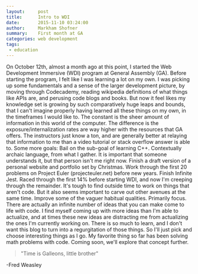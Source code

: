 ```yaml
---
layout:     post
title:      Intro to WDI
date:       2015-11-10 03:24:00
author:     Markham Shofner
summary:    First month at GA
categories: web development
tags:
 - education
---
```


On October 12th, almost a month ago at this point, I started the Web Development Immersive (WDI) program at General Assembly (GA). Before starting the program, I felt like I was learning a lot on my own. I was picking up some fundamentals and a sense of the larger development picture, by moving through Codecademy, reading wikipedia definitions of what things like APIs are, and perusing code blogs and books. But now it feel likes my knowledge set is growing by such comparatively huge leaps and bounds, that I can't imagine properly having learned all these things on my own, in the timeframes I would like to.
The constant is the sheer amount of information in this world of the computer. The difference is the exposure/internalization rates are way higher with the resources that GA offers. The instructors just know a ton, and are generally better at relaying that information to me than a video tutorial or stack overflow answer is able to.
Some more goals:
Bail on the sub-goal of learning C++. Contextually archaic language, from what I gather. It is important that someone understands it, but that person isn't me right now.
Finish a draft version of a personal website and portfolio set by Christmas.
Work through the first 20 problems on Project Euler (projecteuler.net) before new years.
Finish Infinite Jest. Raced through the first 14% before starting WDI, and now I'm creeping through the remainder. It's tough to find outside time to work on things that aren't code. But it also seems important to carve out other avenues at the same time.
Improve some of the vaguer habitual qualities. Primarily focus. There are actually an infinite number of ideas that you can make come to life with code. I find myself coming up with more ideas than I'm able to actualize, and at times these new ideas are distracting me from actualizing the ones I'm currently working on.
There is so much to learn, and I don't want this blog to turn into a regurgitation of those things. So I'll just pick and choose interesting things as I go. My favorite thing so far has been solving math problems with code. Coming soon, we'll explore that concept further.

>"Time is Galleons, little brother"

-Fred Weasley
